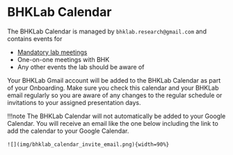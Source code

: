 # BHKLab Calendar
The BHKLab Calendar is managed by `bhklab.research@gmail.com` and contains events for 

- [Mandatory lab meetings](../Meetings/index.md)
- One-on-one meetings with BHK
- Any other events the lab should be aware of

Your BHKLab Gmail account will be added to the BHKLab Calendar as part of your Onboarding. Make sure you check this calendar and your BHKLab email regularly so you are aware of any changes to the regular schedule or invitations to your assigned presentation days.

!!!note
    The BHKLab Calendar will not automatically be added to your Google Calendar. You will receive an email like the one below including the link to add the calendar to your Google Calendar.

    ![](img/bhklab_calendar_invite_email.png){width=90%}